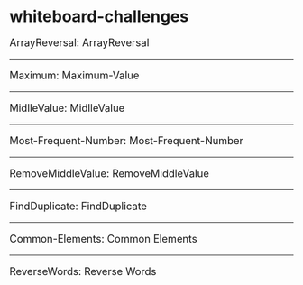 # whiteboard-challenges

<p style="font-size: 18px;">
  ArrayReversal: <a href="./whiteboardchallenges-1/arrReversal/README.md" style="text-decoration: none;">ArrayReversal</a>
</p>
<hr>

<p style="font-size: 18px;">
  Maximum: <a href="./whiteboardchallenges-1/Maximum-Value/README.md" style="text-decoration: none;">Maximum-Value</a>
</p>
<hr>

<p style="font-size: 18px;">
  MidlleValue: <a href="./whiteboardchallenges-1/MidlleValue/README.md" style="text-decoration: none;">MidlleValue</a>
</p>
<hr>

<p style="font-size: 18px;">
  Most-Frequent-Number: <a href="./whiteboardchallenges-1/Most-Frequent-Number/README.md" style="text-decoration: none;">Most-Frequent-Number</a>
</p>
<hr>

<p style="font-size: 18px;">
  RemoveMiddleValue: <a href="./whiteboardchallenges-1/RemoveMiddleValue/README.md" style="text-decoration: none;">RemoveMiddleValue</a>
</p>
<hr>

<p style="font-size: 18px;">
  FindDuplicate: <a href="./Challenges/FindDuplicate/FindDuplicate/README.md" style="text-decoration: none;">FindDuplicate</a>
</p>
<hr>

<p style="font-size: 18px;">
  Common-Elements: <a href="./Challenges/Common-Elements/Common-Elements/README.md" style="text-decoration: none;">Common Elements</a>
</p>
<hr>

<p style="font-size: 18px;">
  ReverseWords: <a href="./Challenges/ConsoleApp1/ConsoleApp1/README.md" style="text-decoration: none;">Reverse Words</a>
</p>
